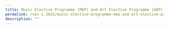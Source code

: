 ```yaml
---
title: Music Elective Programme (MEP) and Art Elective Programme (AEP)
permalink: /sec-1-2023/music-elective-programme-mep-and-art-elective-programme-aep/
description: ""
---
```

